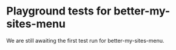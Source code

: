# Playground tests for better-my-sites-menu
We are still awaiting the first test run for better-my-sites-menu.
